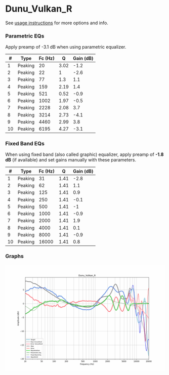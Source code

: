# Dunu_Vulkan_R
See [usage instructions](https://github.com/jaakkopasanen/AutoEq#usage) for more options and info.

### Parametric EQs
Apply preamp of -3.1 dB when using parametric equalizer.

|   # | Type    |   Fc (Hz) |    Q |   Gain (dB) |
|-----|---------|-----------|------|-------------|
|   1 | Peaking |        20 | 3.02 |        -1.2 |
|   2 | Peaking |        22 | 1    |        -2.6 |
|   3 | Peaking |        77 | 1.3  |         1.1 |
|   4 | Peaking |       159 | 2.19 |         1.4 |
|   5 | Peaking |       521 | 0.52 |        -0.9 |
|   6 | Peaking |      1002 | 1.97 |        -0.5 |
|   7 | Peaking |      2228 | 2.08 |         3.7 |
|   8 | Peaking |      3214 | 2.73 |        -4.1 |
|   9 | Peaking |      4460 | 2.99 |         3.8 |
|  10 | Peaking |      6195 | 4.27 |        -3.1 |

### Fixed Band EQs
When using fixed band (also called graphic) equalizer, apply preamp of **-1.8 dB** (if available) and set gains manually with these parameters.

|   # | Type    |   Fc (Hz) |    Q |   Gain (dB) |
|-----|---------|-----------|------|-------------|
|   1 | Peaking |        31 | 1.41 |        -2.8 |
|   2 | Peaking |        62 | 1.41 |         1.1 |
|   3 | Peaking |       125 | 1.41 |         0.9 |
|   4 | Peaking |       250 | 1.41 |        -0.1 |
|   5 | Peaking |       500 | 1.41 |        -1   |
|   6 | Peaking |      1000 | 1.41 |        -0.9 |
|   7 | Peaking |      2000 | 1.41 |         1.9 |
|   8 | Peaking |      4000 | 1.41 |         0.1 |
|   9 | Peaking |      8000 | 1.41 |        -0.9 |
|  10 | Peaking |     16000 | 1.41 |         0.8 |

### Graphs
![](./Dunu_Vulkan_R.png)
